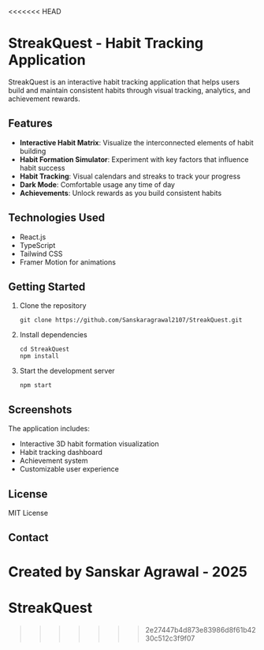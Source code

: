 <<<<<<< HEAD
# StreakQuest - Habit Tracking Application

StreakQuest is an interactive habit tracking application that helps users build and maintain consistent habits through visual tracking, analytics, and achievement rewards.

## Features

- **Interactive Habit Matrix**: Visualize the interconnected elements of habit building
- **Habit Formation Simulator**: Experiment with key factors that influence habit success
- **Habit Tracking**: Visual calendars and streaks to track your progress
- **Dark Mode**: Comfortable usage any time of day
- **Achievements**: Unlock rewards as you build consistent habits

## Technologies Used

- React.js
- TypeScript
- Tailwind CSS
- Framer Motion for animations

## Getting Started

1. Clone the repository
   ```
   git clone https://github.com/Sanskaragrawal2107/StreakQuest.git
   ```

2. Install dependencies
   ```
   cd StreakQuest
   npm install
   ```

3. Start the development server
   ```
   npm start
   ```

## Screenshots

The application includes:
- Interactive 3D habit formation visualization
- Habit tracking dashboard
- Achievement system
- Customizable user experience

## License

MIT License

## Contact

Created by Sanskar Agrawal - 2025
=======
# StreakQuest
>>>>>>> 2e27447b4d873e83986d8f61b4230c512c3f9f07
